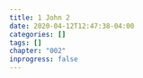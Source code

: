 ```yaml
---
title: 1 John 2
date: 2020-04-12T12:47:38-04:00
categories: []
tags: []
chapter: "002"
inprogress: false
---
```


